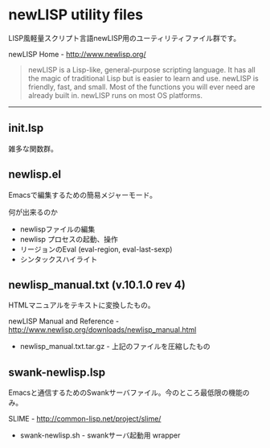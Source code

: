 newLISP utility files
=====================

LISP風軽量スクリプト言語newLISP用のユーティリティファイル群です。

newLISP Home - <http://www.newlisp.org/>

> newLISP is a Lisp-like, general-purpose scripting language. It has all
the magic of traditional Lisp but is easier to learn and use. newLISP is
friendly, fast, and small. Most of the functions you will ever need are
already built in. newLISP runs on most OS platforms.

------------------------


init.lsp
--------
雑多な関数群。


newlisp.el
----------
Emacsで編集するための簡易メジャーモード。

何が出来るのか

- newlispファイルの編集
- newlisp プロセスの起動、操作
- リージョンのEval (eval-region, eval-last-sexp)
- シンタックスハイライト


newlisp_manual.txt (v.10.1.0 rev 4)
-----------------------------------
HTMLマニュアルをテキストに変換したもの。

newLISP Manual and Reference - <http://www.newlisp.org/downloads/newlisp_manual.html>

* newlisp_manual.txt.tar.gz - 上記のファイルを圧縮したもの


swank-newlisp.lsp
-----------------
Emacsと通信するためのSwankサーバファイル。今のところ最低限の機能のみ。

SLIME - <http://common-lisp.net/project/slime/>

* swank-newlisp.sh - swankサーバ起動用 wrapper

